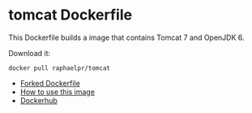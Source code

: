 # tomcat Dockerfile

This Dockerfile builds a image that contains Tomcat 7 and OpenJDK 6.

Download it:

``
docker pull raphaelpr/tomcat
``

- [Forked Dockerfile](https://github.com/docker-library/tomcat/blob/e31b8a805c2e4d6e5c98abb640c5e74cb334033b/6/jre7/Dockerfile)
- [How to use this image](https://hub.docker.com/_/tomcat/)
- [Dockerhub](https://hub.docker.com/r/raphaelpr/tomcat/)
